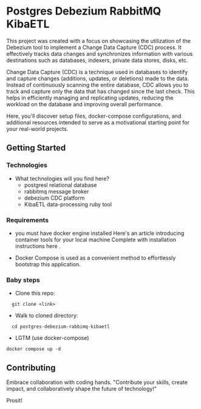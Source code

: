 # Postgres Debezium RabbitMQ KibaETL

This project was created with a focus on showcasing the utilization of the Debezium tool to implement a Change Data Capture (CDC) process. It effectively tracks data changes and synchronizes information with various destinations such as databases, indexers, private data stores, disks, etc.

Change Data Capture (CDC) is a technique used in databases to identify and capture changes (additions, updates, or deletions) made to the data. Instead of continuously scanning the entire database, CDC allows you to track and capture only the data that has changed since the last check. This helps in efficiently managing and replicating updates, reducing the workload on the database and improving overall performance.

Here, you'll discover setup files, docker-compose configurations, and additional resources intended to serve as a motivational starting point for your real-world projects.

## Getting Started

### Technologies
- What technologies will you find here?
  - postgresl relational database
  - rabbitmq message broker
  - debezium CDC platform
  - KibaETL data-processing ruby tool

### Requirements

- you must have docker engine installed
  Here's an article introducing container tools for your local machine <linkit>
  Complete with installation instructions here <linkit>.

- Docker Compose <linkit> is used as a convenient method to effortlessly bootstrap this application.  

### Baby steps

- Clone this repo: 
```fish
  git clone <link>
```

- Walk to cloned directory:
```fish
  cd postgres-debezium-rabbimq-kibaetl 
```

- LGTM (use docker-compose)

```fish
docker compose up -d
```

## Contributing

Embrace collaboration with coding hands.
"Contribute your skills, create impact, and collaboratively shape the future of technology!"

Prosit!
